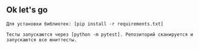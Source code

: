 ## Ok let's go ##


```
Для установки библиотек: [pip install -r requirements.txt]
```

```
Тесты запускаются через [python -m pytest]. Репозиторий сканируется и 
запускаются все юниттесты.  
```
